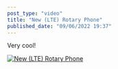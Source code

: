 ```yaml
---
post_type: "video" 
title: "New (LTE) Rotary Phone"
published_date: "09/06/2022 19:37"
---
```


Very cool!

[![New (LTE) Rotary Phone](https://yewtu.be/vi/uV1C-41tq64/maxres.jpg)](https://yewtu.be/embed/uV1C-41tq64 "New (LTE) Rotary Phone")